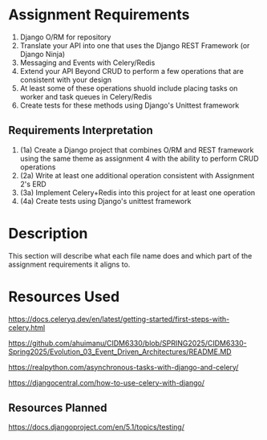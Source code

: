 # Assignment Requirements

1. Django O/RM for repository
2. Translate your API into one that uses the Django REST Framework (or Django Ninja)
3. Messaging and Events with Celery/Redis
4. Extend your API Beyond CRUD to perform a few operations that are consistent with your design
5. At least some of these operations shuold include placing tasks on worker and task queues in Celery/Redis
6. Create tests for these methods using Django's Unittest framework

## Requirements Interpretation
1. (1a) Create a Django project that combines O/RM and REST framework using the same theme as assignment 4 with the ability to perform CRUD operations
2. (2a) Write at least one additional operation consistent with Assignment 2's ERD
3. (3a) Implement Celery+Redis into this project for at least one operation
4. (4a) Create tests using Django's unittest framework

# Description
This section will describe what each file name does and which part of the assignment requirements it aligns to.

# Resources Used
<https://docs.celeryq.dev/en/latest/getting-started/first-steps-with-celery.html>

<https://github.com/ahuimanu/CIDM6330/blob/SPRING2025/CIDM6330-Spring2025/Evolution_03_Event_Driven_Architectures/README.MD>

<https://realpython.com/asynchronous-tasks-with-django-and-celery/>

<https://djangocentral.com/how-to-use-celery-with-django/>

## Resources Planned
<https://docs.djangoproject.com/en/5.1/topics/testing/>